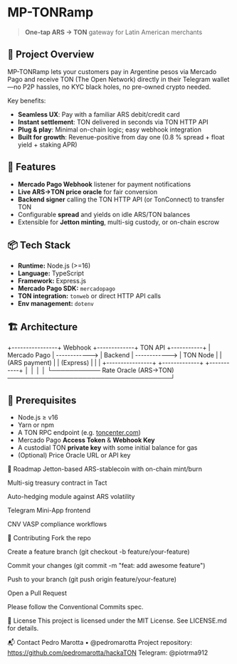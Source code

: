 # MP-TONRamp

> **One-tap ARS → TON** gateway for Latin American merchants

## 🚀 Project Overview

MP-TONRamp lets your customers pay in Argentine pesos via Mercado Pago and receive TON (The Open Network) directly in their Telegram wallet—no P2P hassles, no KYC black holes, no pre-owned crypto needed.

Key benefits:
- **Seamless UX**: Pay with a familiar ARS debit/credit card
- **Instant settlement**: TON delivered in seconds via TON HTTP API
- **Plug & play**: Minimal on-chain logic; easy webhook integration
- **Built for growth**: Revenue-positive from day one (0.8 % spread + float yield + staking APR)

## 🧩 Features

- **Mercado Pago Webhook** listener for payment notifications  
- **Live ARS→TON price oracle** for fair conversion  
- **Backend signer** calling the TON HTTP API (or TonConnect) to transfer TON  
- Configurable **spread** and yields on idle ARS/TON balances  
- Extensible for **Jetton minting**, multi-sig custody, or on-chain escrow  

## 📦 Tech Stack

- **Runtime:** Node.js (>=16)  
- **Language:** TypeScript  
- **Framework:** Express.js  
- **Mercado Pago SDK:** `mercadopago`  
- **TON integration:** `tonweb` or direct HTTP API calls  
- **Env management:** `dotenv`  

## 🏗️ Architecture
+----------------+ Webhook +-------------+ TON API +-----------+
| Mercado Pago | ------------> | Backend | ------------> | TON Node |
| (ARS payment) | | (Express) | | |
+----------------+ +-------------+ +-----------+
│ │
│ │
└─────────── Rate Oracle (ARS→TON) ─────────────────────────────────────┘


## 🔧 Prerequisites

- Node.js ≥ v16  
- Yarn or npm  
- A TON RPC endpoint (e.g. [toncenter.com](https://toncenter.com))  
- Mercado Pago **Access Token** & **Webhook Key**  
- A custodial TON **private key** with some initial balance for gas  
- (Optional) Price Oracle URL or API key

🚧 Roadmap
 Jetton-based ARS-stablecoin with on-chain mint/burn

 Multi-sig treasury contract in Tact

 Auto-hedging module against ARS volatility

 Telegram Mini-App frontend

 CNV VASP compliance workflows

🤝 Contributing
Fork the repo

Create a feature branch (git checkout -b feature/your-feature)

Commit your changes (git commit -m "feat: add awesome feature")

Push to your branch (git push origin feature/your-feature)

Open a Pull Request

Please follow the Conventional Commits spec.

📄 License
This project is licensed under the MIT License. See LICENSE.md for details.

📬 Contact
Pedro Marotta • @pedromarotta
Project repository: https://github.com/pedromarotta/hackaTON
Telegram: @piotrma912


